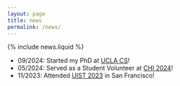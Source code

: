 ```yaml
---
layout: page
title: news
permalink: /news/
---
```


{% include news.liquid %}
- 09/2024: Started my PhD at [UCLA CS](https://www.cs.ucla.edu)!
- 05/2024: Served as a Student Volunteer at [CHI 2024](https://uist.acm.org/2023/)!
- 11/2023: Attended [UIST 2023](https://uist.acm.org/2023/) in San Francisco!